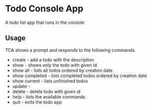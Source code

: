 # Todo Console App
A todo list app that runs in the console

## Usage

TCA shows a prompt and responds to the following commands.

* create <description> - add a todo with the description <description>
* show <todoId> - shows only the todo with given id
* show all - lists all todos ordered by creation date
* show completed - lists completed todos ordered by creation date
* show current - lists unfinished todos
* update <todoId> -
* delete <todoId> - delete todo with given id
* help - lists the available commands
* quit - exits the todo app

